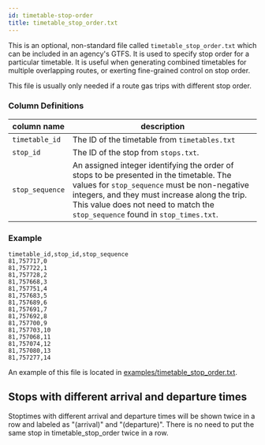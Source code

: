 ```yaml
---
id: timetable-stop-order
title: timetable_stop_order.txt
---
```


This is an optional, non-standard file called `timetable_stop_order.txt` which can be included in an agency's GTFS. It is used to specify stop order for a particular timetable. It is useful when generating combined timetables for multiple overlapping routes, or exerting fine-grained control on stop order.

This file is usually only needed if a route gas trips with different stop order.

### Column Definitions

| column name | description |
| ----------- | ----------- |
| `timetable_id` | The ID of the timetable from `timetables.txt` |
| `stop_id` | The ID of the stop from `stops.txt`. |
| `stop_sequence` | An assigned integer identifying the order of stops to be presented in the timetable. The values for `stop_sequence` must be non-negative integers, and they must increase along the trip. This value does not need to match the `stop_sequence` found in `stop_times.txt`. |

### Example

```csv
timetable_id,stop_id,stop_sequence
81,757717,0
81,757722,1
81,757728,2
81,757668,3
81,757751,4
81,757683,5
81,757689,6
81,757691,7
81,757692,8
81,757700,9
81,757703,10
81,757068,11
81,757074,12
81,757080,13
81,757277,14
```

An example of this file is located in [examples/timetable_stop_order.txt](https://github.com/BlinkTagInc/gtfs-to-html/blob/master/examples/timetable_stop_order.txt).

## Stops with different arrival and departure times

Stoptimes with different arrival and departure times will be shown twice in a row and labeled as "(arrival)" and "(departure)". There is no need to put the same stop in timetable_stop_order twice in a row.
